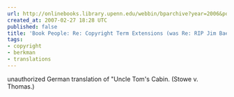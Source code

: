 ```yaml
---
url: http://onlinebooks.library.upenn.edu/webbin/bparchive?year=2006&post=2006-08-11,3
created_at: 2007-02-27 18:28 UTC
published: false
title: 'Book People: Re: Copyright Term Extensions (was Re: RIP Jim Baen) (fwd)'
tags:
- copyright
- berkman
- translations
---
```


unauthorized German translation of "Uncle Tom's Cabin. (Stowe v. Thomas.)
